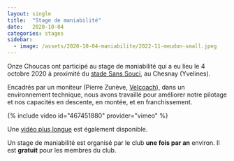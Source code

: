 ```yaml
---
layout: single
title:  "Stage de maniabilité"
date:   2020-10-04
categories: stages
sidebar:
  - image: /assets/2020-10-04-maniabilite/2022-11-meudon-small.jpeg
---
```


Onze Choucas ont participé au stage de maniabilité qui a eu lieu le 4 octobre
2020 à proximité du [stade Sans Souci](https://www.google.fr/maps/place/Stade+Sans+Souci/@48.8250606,2.1427311,17z/data=!3m1!4b1!4m5!3m4!1s0x47e67cfc2d4b73a9:0x10184e58d61461ba!8m2!3d48.8250606!4d2.1449198), au Chesnay (Yvelines).

Encadrés par un moniteur (Pierre Zunève, [Velcoach](https://velcoach.fr/)),
dans un environnement technique, nous avons travaillé pour améliorer notre
pilotage et nos capacités en descente, en montée, et en franchissement.

{% include video id="467451880" provider="vimeo" %}

Une [vidéo plus longue](https://vimeo.com/466861685) est également
disponible.

Un stage de maniabilité est organisé par le club **une fois par an** environ.
Il est **gratuit** pour les membres du club.

<!-- Un stage plus récent a été organisé le 7 mai 2022,
     mais je n'en ai aucune photo ou vidéo. -->
